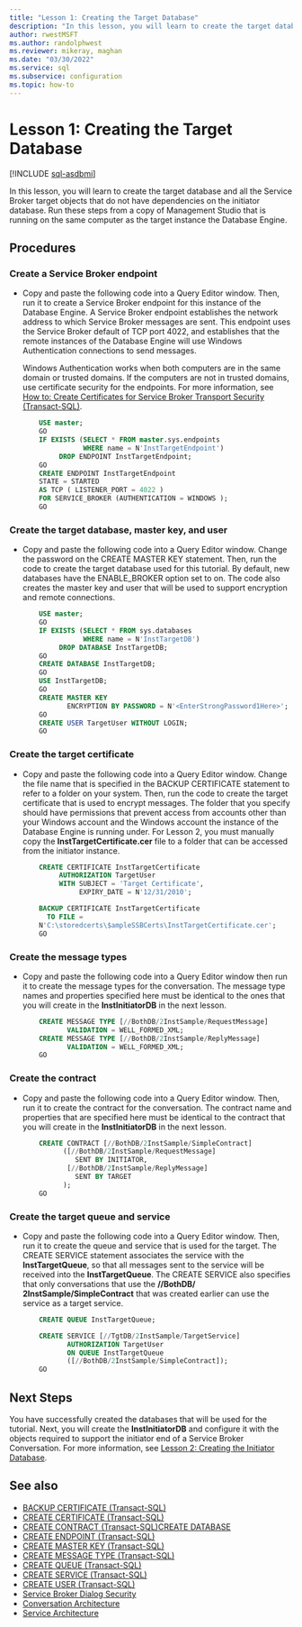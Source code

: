 ```yaml
---
title: "Lesson 1: Creating the Target Database"
description: "In this lesson, you will learn to create the target database and all the Service Broker target objects that do not have dependencies on the initiator database."
author: rwestMSFT
ms.author: randolphwest
ms.reviewer: mikeray, maghan
ms.date: "03/30/2022"
ms.service: sql
ms.subservice: configuration
ms.topic: how-to
---
```


# Lesson 1: Creating the Target Database

[!INCLUDE [sql-asdbmi](../../includes/applies-to-version/sql-asdbmi.md)]

In this lesson, you will learn to create the target database and all the Service Broker target objects that do not have dependencies on the initiator database. Run these steps from a copy of Management Studio that is running on the same computer as the target instance the Database Engine.

## Procedures

### Create a Service Broker endpoint

- Copy and paste the following code into a Query Editor window. Then, run it to create a Service Broker endpoint for this instance of the Database Engine. A Service Broker endpoint establishes the network address to which Service Broker messages are sent. This endpoint uses the Service Broker default of TCP port 4022, and establishes that the remote instances of the Database Engine will use Windows Authentication connections to send messages.

    Windows Authentication works when both computers are in the same domain or trusted domains. If the computers are not in trusted domains, use certificate security for the endpoints. For more information, see [How to: Create Certificates for Service Broker Transport Security (Transact-SQL)](how-to-create-certificates-for-service-broker-transport-security-transact-sql.md).

    ```sql
        USE master;
        GO
        IF EXISTS (SELECT * FROM master.sys.endpoints
                   WHERE name = N'InstTargetEndpoint')
             DROP ENDPOINT InstTargetEndpoint;
        GO
        CREATE ENDPOINT InstTargetEndpoint
        STATE = STARTED
        AS TCP ( LISTENER_PORT = 4022 )
        FOR SERVICE_BROKER (AUTHENTICATION = WINDOWS );
        GO
    ```

### Create the target database, master key, and user

- Copy and paste the following code into a Query Editor window. Change the password on the CREATE MASTER KEY statement. Then, run the code to create the target database used for this tutorial. By default, new databases have the ENABLE_BROKER option set to on. The code also creates the master key and user that will be used to support encryption and remote connections.

    ```sql
        USE master;
        GO
        IF EXISTS (SELECT * FROM sys.databases
                   WHERE name = N'InstTargetDB')
             DROP DATABASE InstTargetDB;
        GO
        CREATE DATABASE InstTargetDB;
        GO
        USE InstTargetDB;
        GO
        CREATE MASTER KEY
               ENCRYPTION BY PASSWORD = N'<EnterStrongPassword1Here>';
        GO
        CREATE USER TargetUser WITHOUT LOGIN;
        GO
    ```

### Create the target certificate

- Copy and paste the following code into a Query Editor window. Change the file name that is specified in the BACKUP CERTIFICATE statement to refer to a folder on your system. Then, run the code to create the target certificate that is used to encrypt messages. The folder that you specify should have permissions that prevent access from accounts other than your Windows account and the Windows account the instance of the Database Engine is running under. For Lesson 2, you must manually copy the **InstTargetCertificate.cer** file to a folder that can be accessed from the initiator instance.

    ```sql
        CREATE CERTIFICATE InstTargetCertificate
             AUTHORIZATION TargetUser
             WITH SUBJECT = 'Target Certificate',
                  EXPIRY_DATE = N'12/31/2010';

        BACKUP CERTIFICATE InstTargetCertificate
          TO FILE =
        N'C:\storedcerts\$ampleSSBCerts\InstTargetCertificate.cer';
        GO
    ```

### Create the message types

- Copy and paste the following code into a Query Editor window then run it to create the message types for the conversation. The message type names and properties specified here must be identical to the ones that you will create in the **InstInitiatorDB** in the next lesson.

    ```sql
        CREATE MESSAGE TYPE [//BothDB/2InstSample/RequestMessage]
               VALIDATION = WELL_FORMED_XML;
        CREATE MESSAGE TYPE [//BothDB/2InstSample/ReplyMessage]
               VALIDATION = WELL_FORMED_XML;
        GO
    ```

### Create the contract

- Copy and paste the following code into a Query Editor window. Then, run it to create the contract for the conversation. The contract name and properties that are specified here must be identical to the contract that you will create in the **InstInitiatorDB** in the next lesson.

    ```sql
        CREATE CONTRACT [//BothDB/2InstSample/SimpleContract]
              ([//BothDB/2InstSample/RequestMessage]
                 SENT BY INITIATOR,
               [//BothDB/2InstSample/ReplyMessage]
                 SENT BY TARGET
              );
        GO
    ```

### Create the target queue and service

- Copy and paste the following code into a Query Editor window. Then, run it to create the queue and service that is used for the target. The CREATE SERVICE statement associates the service with the **InstTargetQueue**, so that all messages sent to the service will be received into the **InstTargetQueue**. The CREATE SERVICE also specifies that only conversations that use the **//BothDB/ 2InstSample/SimpleContract** that was created earlier can use the service as a target service.

    ```sql
        CREATE QUEUE InstTargetQueue;

        CREATE SERVICE [//TgtDB/2InstSample/TargetService]
               AUTHORIZATION TargetUser
               ON QUEUE InstTargetQueue
               ([//BothDB/2InstSample/SimpleContract]);
        GO
    ```

## Next Steps

You have successfully created the databases that will be used for the tutorial. Next, you will create the **InstInitiatorDB** and configure it with the objects required to support the initiator end of a Service Broker Conversation. For more information, see [Lesson 2: Creating the Initiator Database](lesson-2-creating-the-initiator-database.md).

## See also

- [BACKUP CERTIFICATE (Transact-SQL)](../../t-sql/statements/backup-certificate-transact-sql.md)
- [CREATE CERTIFICATE (Transact-SQL)](../../t-sql/statements/create-certificate-transact-sql.md)
- [CREATE CONTRACT (Transact-SQL)](../../t-sql/statements/create-contract-transact-sql.md)[CREATE DATABASE](../../t-sql/statements/create-database-transact-sql.md)
- [CREATE ENDPOINT (Transact-SQL)](../../t-sql/statements/create-endpoint-transact-sql.md)
- [CREATE MASTER KEY (Transact-SQL)](../../t-sql/statements/create-master-key-transact-sql.md)
- [CREATE MESSAGE TYPE (Transact-SQL)](../../t-sql/statements/create-message-type-transact-sql.md)
- [CREATE QUEUE (Transact-SQL)](../../t-sql/statements/create-queue-transact-sql.md)
- [CREATE SERVICE (Transact-SQL)](../../t-sql/statements/create-service-transact-sql.md)
- [CREATE USER (Transact-SQL)](../../t-sql/statements/create-user-transact-sql.md)
- [Service Broker Dialog Security](service-broker-dialog-security.md)
- [Conversation Architecture](conversation-architecture.md)
- [Service Architecture](service-architecture.md)
